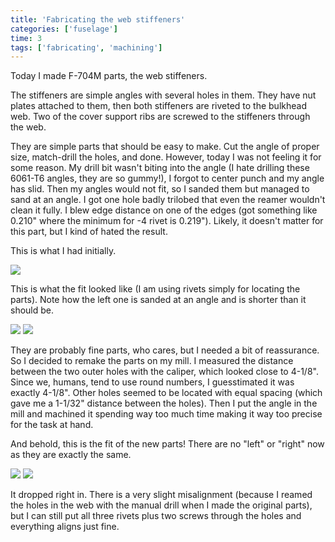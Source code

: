 ```yaml
---
title: 'Fabricating the web stiffeners'
categories: ['fuselage']
time: 3
tags: ['fabricating', 'machining']
---
```


Today I made F-704M parts, the web stiffeners. 

<!-- more -->

The stiffeners are simple angles with several holes in them. They have nut plates attached to them, then both stiffeners are riveted to the bulkhead web. Two of the cover support ribs are screwed to the stiffeners through the web.

They are simple parts that should be easy to make. Cut the angle of proper size, match-drill the holes, and done. However, today I was not feeling it for some reason. My drill bit wasn't biting into the angle (I hate drilling these 6061-T6 angles, they are so gummy!), I forgot to center punch and my angle has slid. Then my angles would not fit, so I sanded them but managed to sand at an angle. I got one hole badly trilobed that even the reamer wouldn't clean it fully. I blew edge distance on one of the edges (got something like 0.210" where the minimum for -4 rivet is 0.219"). Likely, it doesn't matter for this part, but I kind of hated the result.

This is what I had initially.

![](0-web-stiffeners.jpeg)

This is what the fit looked like (I am using rivets simply for locating the parts). Note how the left one is sanded at an angle and is shorter than it should be.

![](1-left-stiffener-fit.jpeg)
![](2-right-stiffener-fit.jpeg)

They are probably fine parts, who cares, but I needed a bit of reassurance. So I decided to remake the parts on my mill. I measured the distance between the two outer holes with the caliper, which looked close to 4-1/8". Since we, humans, tend to use round numbers, I guesstimated it was exactly 4-1/8". Other holes seemed to be located with equal spacing (which gave me a 1-1/32" distance between the holes). Then I put the angle in the mill and machined it spending way too much time making it way too precise for the task at hand.

And behold, this is the fit of the new parts! There are no "left" or "right" now as they are exactly the same.

![](3-new-stiffener-fit.jpeg)
![](4-another-angle.jpeg)

It dropped right in. There is a very slight misalignment (because I reamed the holes in the web with the manual drill when I made the original parts), but I can still put all three rivets plus two screws through the holes and everything aligns just fine.
